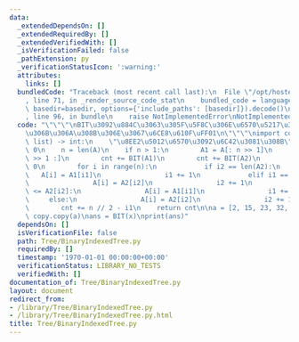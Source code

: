 ```yaml
---
data:
  _extendedDependsOn: []
  _extendedRequiredBy: []
  _extendedVerifiedWith: []
  _isVerificationFailed: false
  _pathExtension: py
  _verificationStatusIcon: ':warning:'
  attributes:
    links: []
  bundledCode: "Traceback (most recent call last):\n  File \"/opt/hostedtoolcache/Python/3.10.6/x64/lib/python3.10/site-packages/onlinejudge_verify/documentation/build.py\"\
    , line 71, in _render_source_code_stat\n    bundled_code = language.bundle(stat.path,\
    \ basedir=basedir, options={'include_paths': [basedir]}).decode()\n  File \"/opt/hostedtoolcache/Python/3.10.6/x64/lib/python3.10/site-packages/onlinejudge_verify/languages/python.py\"\
    , line 96, in bundle\n    raise NotImplementedError\nNotImplementedError\n"
  code: "\"\"\"\nBIT\u3092\u884C\u3063\u305F\u5F8C\u306E\u6570\u5217\u306F\u6607\u9806\
    \u306B\u306A\u308B\u306E\u3067\u6CE8\u610F\uFF01\n\"\"\"\nimport copy\n\ndef BIT(A:\
    \ list) -> int:\n    \"\u8EE2\u5012\u6570\u3092\u6C42\u3081\u308B\"\n    cnt =\
    \ 0\n    n = len(A)\n    if n > 1:\n        A1 = A[: n >> 1]\n        A2 = A[n\
    \ >> 1 :]\n        cnt += BIT(A1)\n        cnt += BIT(A2)\n        i1, i2 = 0,\
    \ 0\n        for i in range(n):\n            if i2 == len(A2):\n             \
    \   A[i] = A1[i1]\n                i1 += 1\n            elif i1 == len(A1):\n\
    \                A[i] = A2[i2]\n                i2 += 1\n            elif A1[i1]\
    \ <= A2[i2]:\n                A[i] = A1[i1]\n                i1 += 1\n       \
    \     else:\n                A[i] = A2[i2]\n                i2 += 1\n        \
    \        cnt += n // 2 - i1\n    return cnt\n\na = [2, 15, 23, 32, 7, 19]\nx =\
    \ copy.copy(a)\nans = BIT(x)\nprint(ans)"
  dependsOn: []
  isVerificationFile: false
  path: Tree/BinaryIndexedTree.py
  requiredBy: []
  timestamp: '1970-01-01 00:00:00+00:00'
  verificationStatus: LIBRARY_NO_TESTS
  verifiedWith: []
documentation_of: Tree/BinaryIndexedTree.py
layout: document
redirect_from:
- /library/Tree/BinaryIndexedTree.py
- /library/Tree/BinaryIndexedTree.py.html
title: Tree/BinaryIndexedTree.py
---
```

